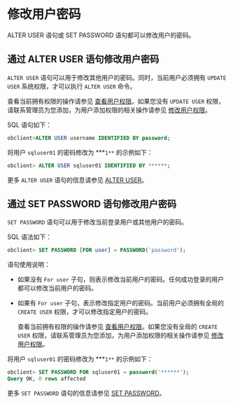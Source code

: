 # 修改用户密码

ALTER USER 语句或 SET PASSWORD 语句都可以修改用户的密码。

## 通过 ALTER USER 语句修改用户密码

`ALTER USER` 语句可以用于修改其他用户的密码。同时，当前用户必须拥有 `UPDATE USER` 系统权限，才可以执行 `ALTER USER` 命令。

查看当前拥有权限的操作请参见 [查看用户权限](../3.mysql-mode/4.view-user-permissions-of-mysql-mode.md)。如果您没有 `UPDATE USER` 权限，请联系管理员为您添加，为用户添加权限的相关操作请参见 [修改用户权限](../3.mysql-mode/5.modify-user-permissions-of-mysql-mode.md)。

SQL 语句如下：

```sql
obclient>ALTER USER username IDENTIFIED BY password;
```

将用户 `sqluser01` 的密码修改为 \*\*\*`1**` 的示例如下：

```sql
obclient> ALTER USER sqluser01 IDENTIFIED BY ******;
```

更多 `ALTER USER` 语句的信息请参见 [ALTER USER](../../../../../4.development-reference/1.sql-syntax/2.common-tenant-of-mysql-mode/6.sql-statement-of-mysql-mode/8.alter-user-of-mysql-mode.md)。

## 通过 SET PASSWORD 语句修改用户密码

`SET PASSWORD` 语句可以用于修改当前登录用户或其他用户的密码。

SQL 语法如下：

```sql
obclient> SET PASSWORD [FOR user] = PASSWORD('password');
```

语句使用说明：

* 如果没有 `For user` 子句，则表示修改当前用户的密码。任何成功登录的用户都可以修改当前用户的密码。

* 如果有 `For user` 子句，表示修改指定用户的密码。当前用户必须拥有全局的 `CREATE USER` 权限，才可以修改指定用户的密码。

  查看当前拥有权限的操作请参见 [查看用户权限](../3.mysql-mode/4.view-user-permissions-of-mysql-mode.md)。如果您没有全局的 `CREATE USER` 权限，请联系管理员为您添加，为用户添加权限的相关操作请参见 [修改用户权限](../3.mysql-mode/5.modify-user-permissions-of-mysql-mode.md)。
  
将用户 `sqluser01` 的密码修改为 \*\*\*`1**` 的示例如下：

```sql
obclient> SET PASSWORD FOR sqluser01 = password('******');
Query OK, 0 rows affected
```

更多 `SET PASSWORD` 语句的信息请参见 [SET PASSWORD](../../../../../4.development-reference/1.sql-syntax/2.common-tenant-of-mysql-mode/6.sql-statement-of-mysql-mode/55.set-password-of-mysql-mode.md)。
